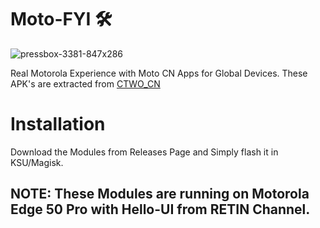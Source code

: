 # Moto-FYI 🛠️
![pressbox-3381-847x286](https://github.com/its-ashu-otf/Moto-FYI/assets/85825366/365d7023-b980-4187-9e91-1e2f4cdb3952)

Real Motorola Experience with Moto CN Apps for Global Devices. These APK's are extracted from [CTWO_CN](https://dumps.tadiphone.dev/dumps/motorola/ctwo/-/tree/user-14-U3UV34.26-17-7-a10e4-release-keys)

# Installation

Download the Modules from Releases Page and Simply flash it in KSU/Magisk.

## NOTE: These Modules are running on Motorola Edge 50 Pro with Hello-UI from RETIN Channel.
